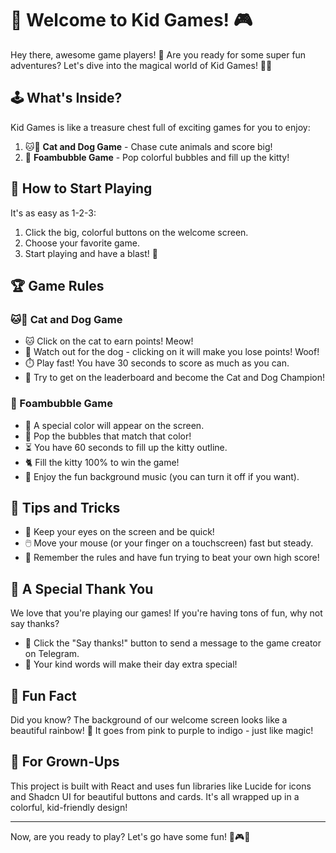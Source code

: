 # 🎉 Welcome to Kid Games! 🎮

Hey there, awesome game players! 👋 Are you ready for some super fun adventures? Let's dive into the magical world of Kid Games! 🌈✨

## 🕹️ What's Inside?

Kid Games is like a treasure chest full of exciting games for you to enjoy:

1. 🐱🐶 **Cat and Dog Game** - Chase cute animals and score big!
2. 🫧 **Foambubble Game** - Pop colorful bubbles and fill up the kitty!

## 🚀 How to Start Playing

It's as easy as 1-2-3:

1. Click the big, colorful buttons on the welcome screen.
2. Choose your favorite game.
3. Start playing and have a blast! 🎈

## 🏆 Game Rules

### 🐱🐶 Cat and Dog Game

- 🐱 Click on the cat to earn points! Meow!
- 🐶 Watch out for the dog - clicking on it will make you lose points! Woof!
- ⏱️ Play fast! You have 30 seconds to score as much as you can.
- 🏅 Try to get on the leaderboard and become the Cat and Dog Champion!

### 🫧 Foambubble Game

- 🎨 A special color will appear on the screen.
- 🫧 Pop the bubbles that match that color!
- ⏳ You have 60 seconds to fill up the kitty outline.
- 🐈 Fill the kitty 100% to win the game!
- 🎵 Enjoy the fun background music (you can turn it off if you want).

## 🌟 Tips and Tricks

- 👀 Keep your eyes on the screen and be quick!
- 🖱️ Move your mouse (or your finger on a touchscreen) fast but steady.
- 🧠 Remember the rules and have fun trying to beat your own high score!

## 💖 A Special Thank You

We love that you're playing our games! If you're having tons of fun, why not say thanks? 

- 📱 Click the "Say thanks!" button to send a message to the game creator on Telegram.
- 💌 Your kind words will make their day extra special!

## 🎨 Fun Fact

Did you know? The background of our welcome screen looks like a beautiful rainbow! 🌈 It goes from pink to purple to indigo - just like magic!

## 🔧 For Grown-Ups

This project is built with React and uses fun libraries like Lucide for icons and Shadcn UI for beautiful buttons and cards. It's all wrapped up in a colorful, kid-friendly design!

---

Now, are you ready to play? Let's go have some fun! 🚀🎮🎉
